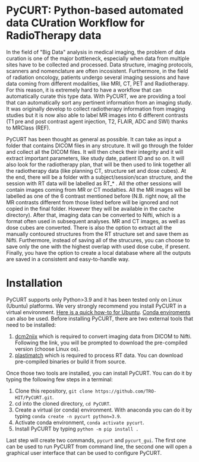 # PyCURT: Python-based automated data CUration Workflow for RadioTherapy data
In the field of "Big Data" analysis in medical imaging, the problem of data curation is one of the major bottleneck, especially when data from multiple sites have to be collected and processed. Data structure, imaging protocols, scanners and nomenclature are often incosistent. Furthermore, in the field of radiation oncology, patients undergo several imaging sessions and have data coming from different modalities, like MRI, CT, PET and Radiotherapy. For this reason, it is extremely hard to have a workflow that can automatically curate this type data.
With PyCURT, we are providing a tool that can automatically sort any pertinent information from an imaging study. It was originally develop to collect radiotherapy information from imaging studies but it is now also able to label MR images into 6 different contrasts (T1 pre and post contrast agent injection, T2, FLAIR, ADC and SWI) thanks to MRClass (REF).

PyCURT has been thought as general as possible. It can take as input a folder that contains DICOM files in any strcuture. It will go through the folder and collect all the DICOM files. It will then check their integrity and it will extract important parameters, like study date, patient ID and so on. It will also look for the radiotherapy plan, that will be then used to link together all the radiotherapy data (like planning CT, structure set and dose cubes). At the end, there will be a folder with a subject/session/scan structure, and the session with RT data will be labelled as RT_* . All the other sessions will contain images coming from MR or CT modalties. All the MR images will be labelled as one of the 6 contrast mentioned before (N.B. right now, all the MR contrasts different from those listed before will be ignored and not copied in the final folder. However they will be available in the cache directory).
After that, imaging data can be converted to Nifti, which is a format often used in subsequent analyses. MR and CT images, as well as dose cubes are converted. There is also the option to extract all the manually contoured structures from the RT structure set and save them as Nifti. Furthermore, instead of saving all of the strucures, you can choose to save only the one with the highest overlap with used dose cube, if present.
Finally, you have the option to create a local database where all the outputs are saved in a consistent and easy-to-handle way.

# Installation
PyCURT supports only Python>3.9 and it has been tested only on Linux (Ubuntu) platforms.
We very strongly recommend you install PyCURT in a virtual environment. [Here is a quick how-to for Ubuntu](https://linoxide.com/linux-how-to/setup-python-virtual-environment-ubuntu/). [Conda enviroments](https://docs.conda.io/projects/conda/en/latest/user-guide/tasks/manage-environments.html) can also be used.
Before installing PyCURT, there are two external tools that need to be installed:
1. [dcm2niix](https://github.com/rordenlab/dcm2niix/releases/tag/v1.0.20200331) which is required to convert imaging data from DICOM to Nifti. Following the link, you will be prompted to download the pre-compiled version (choose Linux os).
2. [plastimatch](https://www.plastimatch.org/) which is required to process RT data. You can download pre-compiled binaries or build it from source.

Once those two tools are installed, you can install PyCURT. You can do it by typing the following few steps in a terminal:
1. Clone this repository, `git clone https://github.com/TRO-HIT/PyCURT.git`.
2. cd into the cloned directory, `cd PyCURT`.
3. Create a virtual (or conda) environment. With anaconda you can do it by typing `conda create -n pycurt python=3.9`.
4. Activate conda environment, `conda activate pycurt`.
5. Install PyCURT by typing `python -m pip install .`

Last step will create two commands, `pycurt` and `pycurt_gui`. The first one can be used to run PyCURT from command line, the second one will open a graphical user interface that can be used to configure PyCURT.

